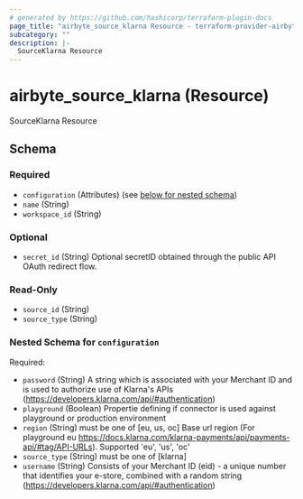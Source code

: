```yaml
---
# generated by https://github.com/hashicorp/terraform-plugin-docs
page_title: "airbyte_source_klarna Resource - terraform-provider-airbyte"
subcategory: ""
description: |-
  SourceKlarna Resource
---
```


# airbyte_source_klarna (Resource)

SourceKlarna Resource



<!-- schema generated by tfplugindocs -->
## Schema

### Required

- `configuration` (Attributes) (see [below for nested schema](#nestedatt--configuration))
- `name` (String)
- `workspace_id` (String)

### Optional

- `secret_id` (String) Optional secretID obtained through the public API OAuth redirect flow.

### Read-Only

- `source_id` (String)
- `source_type` (String)

<a id="nestedatt--configuration"></a>
### Nested Schema for `configuration`

Required:

- `password` (String) A string which is associated with your Merchant ID and is used to authorize use of Klarna's APIs (https://developers.klarna.com/api/#authentication)
- `playground` (Boolean) Propertie defining if connector is used against playground or production environment
- `region` (String) must be one of [eu, us, oc]
Base url region (For playground eu https://docs.klarna.com/klarna-payments/api/payments-api/#tag/API-URLs). Supported 'eu', 'us', 'oc'
- `source_type` (String) must be one of [klarna]
- `username` (String) Consists of your Merchant ID (eid) - a unique number that identifies your e-store, combined with a random string (https://developers.klarna.com/api/#authentication)


